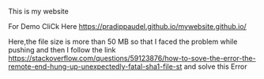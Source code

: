 This is my website

For Demo CliCk Here
https://pradippaudel.github.io/mywebsite.github.io/


Here,the file size is more than 50 MB
so that  I  faced the problem while pushing and then I follow the link
https://stackoverflow.com/questions/59123876/how-to-sove-the-error-the-remote-end-hung-up-unexpectedly-fatal-sha1-file-st
and solve this Error
